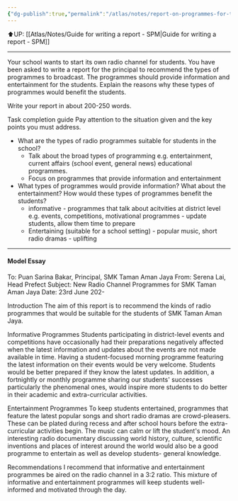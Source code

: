 ```yaml
---
{"dg-publish":true,"permalink":"/atlas/notes/report-on-programmes-for-the-school-radio-channel/","noteIcon":""}
---
```


⬆️UP: [[Atlas/Notes/Guide for writing a report - SPM\|Guide for writing a report - SPM]]

---

Your school wants to start its own radio channel for students. You have been asked to write a report for the principal to recommend the types of programmes to broadcast. The programmes should provide information and entertainment for the students. Explain the reasons why these types of programmes would benefit the students.

Write your report in about 200-250 words.

Task completion guide
Pay attention to the situation given and the key points you must address.
- What are the types of radio programmes suitable for students in the school?
	- Talk about the broad types of programming e.g. entertainment, current affairs (school event, general news) educational programmes.
	- Focus on programmes that provide information and entertainment
- What types of programmes would provide information? What about the entertainment? How would these types of programmes benefit the students?
	- informative - programmes that talk about acitvities at district level e.g. events, competitions, motivational programmes - update students, allow them time to prepare
	- Entertaining (suitable for a school setting) - popular music, short radio dramas - uplifting

---
#### Model Essay

To: Puan Sarina Bakar, Principal, SMK Taman Aman Jaya
From: Serena Lai, Head Prefect
Subject: New Radio Channel Programmes for SMK Taman Aman Jaya
Date: 23rd June 202-

Introduction
The aim of this report is to recommend the kinds of radio programmes that would be suitable for the students of SMK Taman Aman Jaya.

Informative Programmes
Students participating in district-level events and competitions have occasionally had their preparations negatively affected when the latest information and updates about the events are not made available in time. Having a student-focused morning programme featuring the latest information on their events would be very welcome. Students would be better prepared if they know the latest updates. In addition, a fortnightly or monthly programme sharing our students' successes particularly the phenomenal ones, would inspire more students to do better in their academic and extra-curricular activities. 

Entertainment Programmes
To keep students entertained, programmes that feature the latest popular songs and short radio dramas are crowd-pleasers. These can be plated during recess and after school hours before the extra-curricular activities begin. The music can calm or lift the student's mood. An interesting radio documentary discussing world history, culture, scientific inventions and places of interest around the world would also be a good programme to entertain as well as develop students- general knowledge.

Recommendations
I recommend that informative and entertainment programmes be aired on the radio channel in a 3:2 ratio. This mixture of informative and entertainment programmes will keep students well-informed and motivated through the day. 